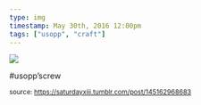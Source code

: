 ```yaml
---
type: img
timestamp: May 30th, 2016 12:00pm
tags: ["usopp", "craft"]
---
```

<img src="https://saturdayxiii.github.io/media/145162968683.jpg"/>

#usopp’screw
 
      
      
  
<small>source: https://saturdayxiii.tumblr.com/post/145162968683</small>